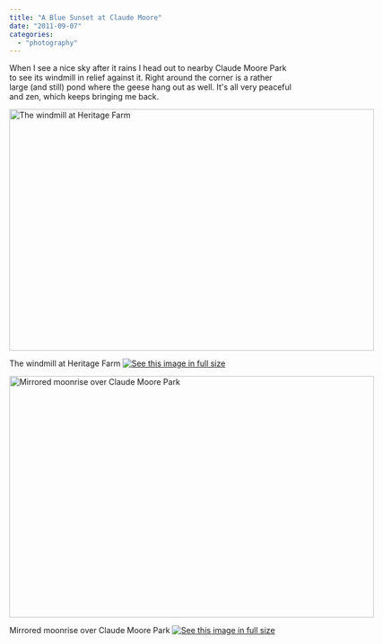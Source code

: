 ```yaml
---
title: "A Blue Sunset at Claude Moore"
date: "2011-09-07"
categories: 
  - "photography"
---
```

When I see a nice sky after it rains I head out to nearby Claude Moore Park to see its windmill in relief against it. Right around the corner is a rather large (and still) pond where the geese hang out as well. It's all very peaceful and zen, which keeps bringing me back.

<div class='wp-caption aligncenter' style='width: 660px; margin-left: auto; margin-right: auto;'>
<img width='650px' height='431px' alt="The windmill at Heritage Farm" title='The windmill at Heritage Farm' src='/uploads/2011/09/02ClaudeMoore/ClaudeMoore_018_m.jpg'>
<p class='wp-caption-text'>The windmill at Heritage Farm <a href='/uploads/2011/09/02ClaudeMoore/ClaudeMoore_018_l.jpg'><img alt='See this image in full size' src='/static/fs_img.jpg' /></a></p>
</div>

<div class='wp-caption aligncenter' style='width: 660px; margin-left: auto; margin-right: auto;'>
<img width='650px' height='431px' alt="Mirrored moonrise over Claude Moore Park" title='Mirrored moonrise over Claude Moore Park' src='/uploads/2011/09/02ClaudeMoore/ClaudeMoore_039_m.jpg'>
<p class='wp-caption-text'>Mirrored moonrise over Claude Moore Park <a href='/uploads/2011/09/02ClaudeMoore/ClaudeMoore_039_l.jpg'><img alt='See this image in full size' src='/static/fs_img.jpg' /></a></p>
</div>
